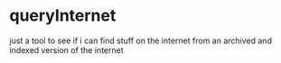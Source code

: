 # queryInternet
just a tool to see if i can find stuff on the internet from an archived and indexed version of the internet
